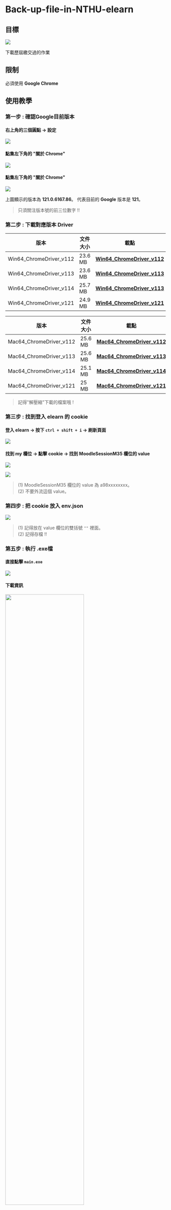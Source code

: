 

# Back-up-file-in-NTHU-elearn



## 目標

![](Images/target_files.png)

下載歷屆繳交過的作業

## 限制

必須使用 **Google Chrome**

## 使用教學

### 第一步 : 確認Google目前版本

#### 右上角的三個圓點 -> 設定 
![](Images/google_version_1.png)

#### 點集左下角的 "關於 Chrome"
![](Images/google_version_2.png)

#### 點集左下角的 "關於 Chrome"
![](Images/google_version_3.png)

上圖顯示的版本為 **121.0.6167.86**。
代表目前的 **Google** 版本是 **121**。
> 只須關注版本號的前三位數字 !!

### 第二步 : 下載對應版本 Driver

| 版本                    | 文件大小 | 載點     |
|------------------------|-----------|--------------|
| Win64_ChromeDriver_v112 | 23.6 MB  | [**Win64_ChromeDriver_v112**][Win64_ChromeDriver_v112] |
| Win64_ChromeDriver_v113 | 23.6 MB  | [**Win64_ChromeDriver_v113**][Win64_ChromeDriver_v113] |
| Win64_ChromeDriver_v114 | 25.7 MB  | [**Win64_ChromeDriver_v113**][Win64_ChromeDriver_v113] |
| Win64_ChromeDriver_v121 | 24.9 MB  | [**Win64_ChromeDriver_v121**][Win64_ChromeDriver_v121] |

| 版本                    | 文件大小  |    載點     |
|-------------------------|----------|--------------|
| Mac64_ChromeDriver_v112 | 25.6 MB  | [**Mac64_ChromeDriver_v112**][Mac64_ChromeDriver_v112] |
| Mac64_ChromeDriver_v113 | 25.6 MB  | [**Mac64_ChromeDriver_v113**][Mac64_ChromeDriver_v113] |
| Mac64_ChromeDriver_v114 | 25.1 MB  | [**Mac64_ChromeDriver_v114**][Mac64_ChromeDriver_v114] |
| Mac64_ChromeDriver_v121 | 25   MB  | [**Mac64_ChromeDriver_v121**][Mac64_ChromeDriver_v121] |

> 記得"解壓縮"下載的檔案哦 !

### 第三步 : 找到登入 elearn 的 cookie

#### 登入 elearn -> 按下 `ctrl + shift + i` -> 刷新頁面
![](Images/elearn_login_1.png)

#### 找到 my 欄位 -> 點擊 cookie -> 找到 MoodleSessionM35 欄位的 value	
![](Images/elearn_login_2.png)

![](Images/elearn_login_3.png)

>(1) MoodleSessionM35 欄位的 value 為 a98xxxxxxxx。<br>
>(2) 不要外流這個 value。

### 第四步 : 把 cookie 放入 env.json

![](Images/env_1.png)
>(1) 記得放在 value 欄位的雙括號 `""` 裡面。 <br>
>(2) 記得存檔 !!

### 第五步 : 執行 .exe檔

#### 直接點擊 `main.exe`
![](Images/main_exe_1.png)

#### 下載資訊
<img src="Images/result_1.png" width="70%" />

### 第六步 : 結果

下載完的檔案都在 `assignments` 資料夾裡面

![](Images/result_2.png)

![](Images/result_3.png)

![](Images/result_4.png)

![](Images/result_5.png)


[Mac64_ChromeDriver_v112]: https://github.com/YEH-YU-YANG/Back-up-file-in-NTHU-elearn/releases/download/v1.0-alpha/Mac64_ChromeDriver_v112.zip
[Mac64_ChromeDriver_v113]: https://github.com/YEH-YU-YANG/Back-up-file-in-NTHU-elearn/releases/download/v1.0-alpha/Mac64_ChromeDriver_v113.zip
[Mac64_ChromeDriver_v114]: https://github.com/YEH-YU-YANG/Back-up-file-in-NTHU-elearn/releases/download/v1.0-alpha/Mac64_ChromeDriver_v114.zip
[Mac64_ChromeDriver_v121]: https://github.com/YEH-YU-YANG/Back-up-file-in-NTHU-elearn/releases/download/v1.0-alpha/Mac64_ChromeDriver_v121.zip

[Win64_ChromeDriver_v112]: https://github.com/YEH-YU-YANG/Back-up-file-in-NTHU-elearn/releases/download/v1.0-alpha/Win64_ChromeDriver_v112.zip
[Win64_ChromeDriver_v113]: https://github.com/YEH-YU-YANG/Back-up-file-in-NTHU-elearn/releases/download/v1.0-alpha/Win64_ChromeDriver_v113.zip
[Win64_ChromeDriver_v114]: https://github.com/YEH-YU-YANG/Back-up-file-in-NTHU-elearn/releases/download/v1.0-alpha/Win64_ChromeDriver_v114.zip
[Win64_ChromeDriver_v121]: https://github.com/YEH-YU-YANG/Back-up-file-in-NTHU-elearn/releases/download/v1.0-alpha/Win64_ChromeDriver_v121.zip
